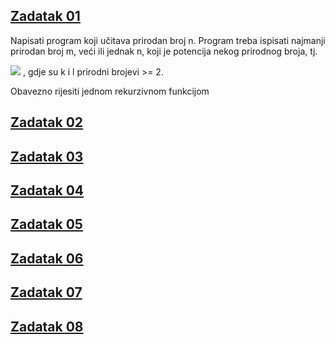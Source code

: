  ## [**Zadatak 01**](01.cpp)
 
 Napisati program koji učitava prirodan broj n. Program treba ispisati najmanji prirodan broj m, veći ili jednak n, koji je potencija nekog prirodnog broja,
tj. 

![](https://user-images.githubusercontent.com/72500944/130336141-68c08816-4d50-47d2-a92d-9403a360811e.png)
, gdje su k i l prirodni brojevi >= 2.

Obavezno rijesiti jednom rekurzivnom funkcijom
 
 ## [**Zadatak 02**](02.cpp)
 ## [**Zadatak 03**](03.cpp)
 ## [**Zadatak 04**](04.cpp)
 ## [**Zadatak 05**](05.cpp)
 ## [**Zadatak 06**](06.cpp)
 ## [**Zadatak 07**](07.cpp)
 ## [**Zadatak 08**](08.cpp)
